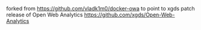 forked from https://github.com/vladk1m0/docker-owa  to point to 
xgds patch release of Open Web Analytics https://github.com/xgds/Open-Web-Analytics